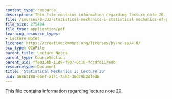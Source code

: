 ```yaml
---
content_type: resource
description: This file contains information regarding lecture note 20.
file: /courses/8-333-statistical-mechanics-i-statistical-mechanics-of-particles-fall-2013/368b2180e6efa1417ab336d79b2df6db_MIT8_333F13_Lec20.pdf
file_size: 275494
file_type: application/pdf
learning_resource_types:
- Lecture Notes
license: https://creativecommons.org/licenses/by-nc-sa/4.0/
ocw_type: OCWFile
parent_title: Lecture Notes
parent_type: CourseSection
parent_uid: ffe015bb-11d9-f907-6c10-fdcdfd117edb
resourcetype: Document
title: 'Statistical Mechanics I: Lecture 20'
uid: 368b2180-e6ef-a141-7ab3-36d79b2df6db
---
```

This file contains information regarding lecture note 20.